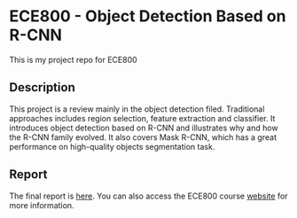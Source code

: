 # ECE800 - Object Detection Based on R-CNN
This is my project repo for ECE800
## Description
This project is a review mainly in the object detection filed. Traditional approaches includes region selection, feature extraction and classifier. It introduces object detection based on R-CNN and illustrates why and how the R-CNN family evolved. It also covers Mask R-CNN, which has a great performance on high-quality objects segmentation task.

## Report
The final report is [here](https://www.kaggle.com/c/santander-customer-transaction-prediction/data). You can also access the ECE800 course [website](https://www.kaggle.com/c/santander-customer-transaction-prediction/data) for more information. 
